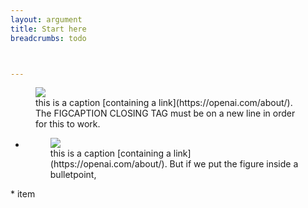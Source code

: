 ```yaml
---
layout: argument
title: Start here
breadcrumbs: todo



---
```




<figure><img src='https://lh4.googleusercontent.com/QR-EXNMHaK-oBaMc8EAojtZ99joS0n4dCWzviCYscZgq15GF-NI98NR5kY79gDEJtJVWvZHmwZ2e6nATJGPeEjQopJ6Mf7ClwKp2O0ktqsX_6YHd0mslOAFj6aewQH8R-izoN8oOjhmWoq-mgnUq-B3fjcuDD1vPMyNnJEC1E52fEyYWni2fgGcxpzBIyN5IJTo' referrerpolicy='no-referrer'/><figcaption markdown='1'>this is a caption [containing a link](https://openai.com/about/). The FIGCAPTION CLOSING TAG must be on a new line in order for this to work.
</figcaption></figure>



* <figure><img src='https://lh4.googleusercontent.com/QR-EXNMHaK-oBaMc8EAojtZ99joS0n4dCWzviCYscZgq15GF-NI98NR5kY79gDEJtJVWvZHmwZ2e6nATJGPeEjQopJ6Mf7ClwKp2O0ktqsX_6YHd0mslOAFj6aewQH8R-izoN8oOjhmWoq-mgnUq-B3fjcuDD1vPMyNnJEC1E52fEyYWni2fgGcxpzBIyN5IJTo' referrerpolicy='no-referrer'/><figcaption markdown='1'>this is a caption [containing a link](https://openai.com/about/). But if we put the figure inside a bulletpoint, 
</figcaption></figure>
* item


